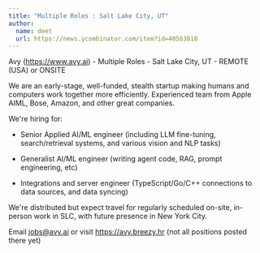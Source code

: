 ```yaml
---
title: "Multiple Roles : Salt Lake City, UT"
author:
  name: deet
  url: https://news.ycombinator.com/item?id=40563818
---
```

Avy (<a href="https:&#x2F;&#x2F;www.avy.ai" rel="nofollow">https:&#x2F;&#x2F;www.avy.ai</a>) - Multiple Roles - Salt Lake City, UT - REMOTE (USA) or ONSITE

We are an early-stage, well-funded, stealth startup making humans and computers work together more efficiently. Experienced team from Apple AIML, Bose, Amazon, and other great companies.

We&#x27;re hiring for:

- Senior Applied AI&#x2F;ML engineer (including LLM fine-tuning, search&#x2F;retrieval systems, and various vision and NLP tasks)

- Generalist AI&#x2F;ML engineer (writing agent code, RAG, prompt engineering, etc)

- Integrations and server engineer (TypeScript&#x2F;Go&#x2F;C++ connections to data sources, and data syncing)

We&#x27;re distributed but expect travel for regularly scheduled on-site, in-person work in SLC, with future presence in New York City.

Email jobs@avy.ai or visit <a href="https:&#x2F;&#x2F;avy.breezy.hr" rel="nofollow">https:&#x2F;&#x2F;avy.breezy.hr</a> (not all positions posted there yet)
